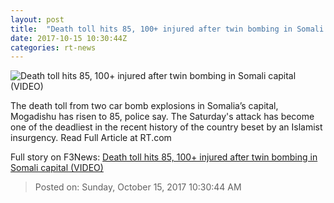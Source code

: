 ```yaml
---
layout: post
title:  "Death toll hits 85, 100+ injured after twin bombing in Somali capital (VIDEO)"
date: 2017-10-15 10:30:44Z
categories: rt-news
---
```


![Death toll hits 85, 100+ injured after twin bombing in Somali capital (VIDEO)](https://cdni.rt.com/files/2017.10/article/59e328d1fc7e935d618b4567.JPG)

The death toll from two car bomb explosions in Somalia’s capital, Mogadishu has risen to 85, police say. The Saturday's attack has become one of the deadliest in the recent history of the country beset by an Islamist insurgency. Read Full Article at RT.com


Full story on F3News: [Death toll hits 85, 100+ injured after twin bombing in Somali capital (VIDEO)](http://www.f3nws.com/n/dsHAJB)

> Posted on: Sunday, October 15, 2017 10:30:44 AM
